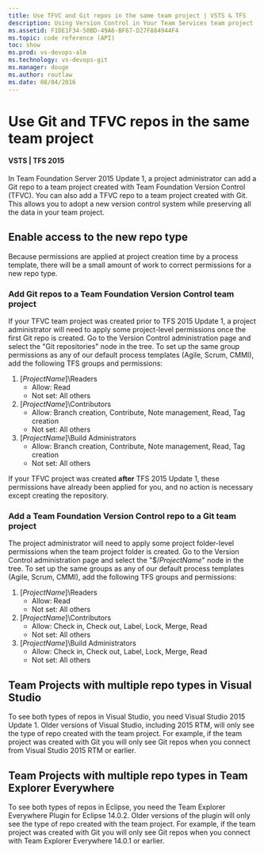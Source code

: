 ```yaml
---
title: Use TFVC and Git repos in the same team project | VSTS & TFS
description: Using Version Control in Your Team Services team project
ms.assetid: F1DE1F34-50BD-49A6-BF67-D27F884944F4
ms.topic: code reference (API)
toc: show
ms.prod: vs-devops-alm
ms.technology: vs-devops-git
ms.manager: douge
ms.author: routlaw
ms.date: 08/04/2016
---
```


#  Use Git and TFVC repos in the same team project
#### VSTS | TFS 2015

In Team Foundation Server 2015 Update 1, a project administrator can add a Git repo to a team project created with Team Foundation Version Control (TFVC). You can also add a TFVC repo to a team project created with Git. This allows you to adopt a new version control system while preserving all the data in your team project. 

## Enable access to the new repo type

Because permissions are applied at project creation time by a process template, there will be a small amount of work to correct permissions for a new repo type.

### Add Git repos to a Team Foundation Version Control team project

If your TFVC team project was created prior to TFS 2015 Update 1, a project administrator will need to apply some project-level permissions once the first Git repo is created. Go to the Version Control administration page and select the "Git repositories" node in the tree. To set up the same group permissions as any of our default process templates (Agile, Scrum, CMMI), add the following TFS groups and permissions:

1. [_ProjectName_]\Readers
	- Allow: Read
	- Not set: All others
2. [_ProjectName_]\Contributors
	- Allow: Branch creation, Contribute, Note management, Read, Tag creation
	- Not set: All others
3. [_ProjectName_]\Build Administrators
	- Allow: Branch creation, Contribute, Note management, Read, Tag creation
	- Not set: All others

If your TFVC project was created **after** TFS 2015 Update 1, these permissions have already been applied for you, and no action is necessary except creating the repository.

### Add a Team Foundation Version Control repo to a Git team project

The project administrator will need to apply some project folder-level permissions when the team project folder is created. Go to the Version Control administration page and select the "$/_ProjectName_" node in the tree. To set up the same groups as any of our default process templates (Agile, Scrum, CMMI), add the following TFS groups and permissions:

1. [_ProjectName_]\Readers
	- Allow: Read
	- Not set: All others
2. [_ProjectName_]\Contributors
	- Allow: Check in, Check out, Label, Lock, Merge, Read
	- Not set: All others
3. [_ProjectName_]\Build Administrators
	- Allow: Check in, Check out, Label, Lock, Merge, Read
	- Not set: All others

## Team Projects with multiple repo types in Visual Studio

To see both types of repos in Visual Studio, you need Visual Studio 2015 Update 1. Older versions of Visual Studio, including 2015 RTM, will only see the type of repo created with the team project. For example, if the team project was created with Git you will only see Git repos when you connect from Visual Studio 2015 RTM or earlier.

## Team Projects with multiple repo types in Team Explorer Everywhere

To see both types of repos in Eclipse, you need the Team Explorer Everywhere Plugin for Eclipse 14.0.2. Older versions of the plugin will only see the type of repo created with the team project. For example, if the team project was created with Git you will only see Git repos when you connect with Team Explorer Everywhere 14.0.1 or earlier.